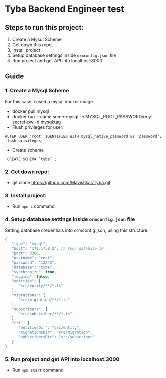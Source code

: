 # Tyba Backend Engineer test

## Steps to run this project:

1. Create a Mysql Scheme
2. Get down this repo.
3. Install project
4. Setup database settings inside `ormconfig.json` file
5. Run project and get API into localhost:3000

## Guide

### 1. Create a Mysql Scheme
For this case, i used a mysql docker image.
- docker pull mysql
- docker run --name some-mysql -e MYSQL_ROOT_PASSWORD=my-secret-pw -d mysql:tag
- Flush privileges for user: 
```
ALTER USER 'root' IDENTIFIED WITH mysql_native_password BY 'password';
flush privileges;
```
- Create scheme
```
 CREATE SCHEMA `tyba` ;
```
### 2. Get down repo:
- git clone https://github.com/Mayistikar/Tyba.git

### 3. Install project:
- Run `npm i` command

### 4. Setup database settings inside `ormconfig.json` file
Setting database credentials into ormconfig.json, using this structure:
```Javascript
{
   "type": "mysql",
   "host": "172.17.0.2", // Your database IP
   "port": 3306,
   "username": "root",
   "password": "12345",
   "database": "tyba",
   "synchronize": true,
   "logging": false,
   "entities": [
      "src/entity/**/*.ts"
   ],
   "migrations": [
      "src/migration/**/*.ts"
   ],
   "subscribers": [
      "src/subscriber/**/*.ts"
   ],
   "cli": {
      "entitiesDir": "src/entity",
      "migrationsDir": "src/migration",
      "subscribersDir": "src/subscriber"
   }
}
```
### 5. Run project and get API into localhost:3000
- Run `npm start` command
